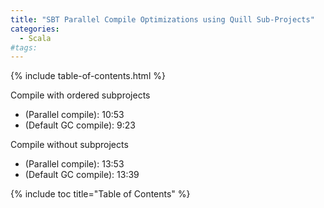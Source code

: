 ```yaml
---
title: "SBT Parallel Compile Optimizations using Quill Sub-Projects"
categories:
  - Scala
#tags:
---
```


{% include table-of-contents.html %}

Compile with ordered subprojects
- (Parallel compile): 10:53
- (Default GC compile): 9:23
 
Compile without subprojects
- (Parallel compile): 13:53
- (Default GC compile): 13:39

{% include toc title="Table of Contents" %}
